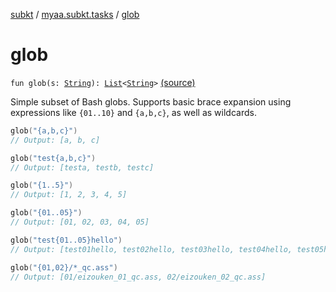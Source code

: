 [subkt](../index.md) / [myaa.subkt.tasks](index.md) / [glob](./glob.md)

# glob

`fun glob(s: `[`String`](https://kotlinlang.org/api/latest/jvm/stdlib/kotlin/-string/index.html)`): `[`List`](https://kotlinlang.org/api/latest/jvm/stdlib/kotlin.collections/-list/index.html)`<`[`String`](https://kotlinlang.org/api/latest/jvm/stdlib/kotlin/-string/index.html)`>` [(source)](https://github.com/Myaamori/SubKt/blob/0.1.4/src/main/kotlin/myaa/subkt/tasks/plugin.kt#L159)

Simple subset of Bash globs. Supports basic brace expansion using
expressions like `{01..10}` and `{a,b,c}`, as well as wildcards.

``` kotlin
glob("{a,b,c}")
// Output: [a, b, c]

glob("test{a,b,c}")
// Output: [testa, testb, testc]

glob("{1..5}")
// Output: [1, 2, 3, 4, 5]

glob("{01..05}")
// Output: [01, 02, 03, 04, 05]

glob("test{01..05}hello")
// Output: [test01hello, test02hello, test03hello, test04hello, test05hello]

glob("{01,02}/*_qc.ass")
// Output: [01/eizouken_01_qc.ass, 02/eizouken_02_qc.ass]
```

